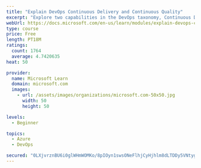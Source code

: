 ```yaml
---
title: "Explain DevOps Continuous Delivery and Continuous Quality"
excerpt: "Explore two capabilities in the DevOps taxonomy, Continuous Delivery and Continuous Quality."
webUrl: https://docs.microsoft.com/en-us/learn/modules/explain-devops-continous-delivery-quality/
type: course
price: Free
length: PT18M
ratings:
  count: 1764
  average: 4.7420635
heat: 50

provider:
  name: Microsoft Learn
  domain: microsoft.com
  images:
    - url: /assets/images/organizations/microsoft.com-50x50.jpg
      width: 50
      height: 50

levels:
  - Beginner

topics:
  - Azure
  - DevOps

secured: "0LXjvrznBU6i0glWHmWOMKo/8pIOyn1swsONeFlhjCyHjhlm8dLTDDy5VNtygM6nn7Q2CzJR5IG5kV7n7LUfSlum1mRwSnbUNbBhNwfMZjjVbcKs7wTyLOpVELQBJnDbDe1ulufiocPbducTlXjN/zNXdovKIOq7jOcPc0Ghq8/EzfXTIMrW95yaS3aGZ3efCz7VuufwPEnftjZ/ZJbupZIv40syoFZmoiUdYu1AEdbqQHP4Ckst9FuEu29LFAyrcucNmeWIcNzTiNOOv3yRn+4rjNEfemaWwctT0lTY/O+WIGmziZsDdNDHO2iNmsHDVzdqC9SGAsMP6XSvkbJTpXGCG6JdcaFnCTShhlqI6NzXcaqupB4o67AXVDa/2LHagHCi0pXinbaA4LXHcYdCtsFsTR75Jkm2ANCA4Bx+vfM=;6VdabW/dHW4UYYMm1y/IwQ=="
---
```


